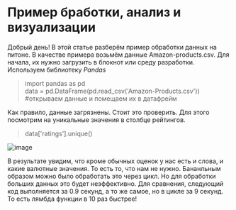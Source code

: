 # Пример бработки, анализ и визуализации

Добрый день! В этой статье разберём пример обработки данных на питоне. В качестве примера возьмём данные Amazon-products.csv.
  Для начала, их нужно загрузить в блокнот или среду разработки.
Используем библиотеку _Pandas_
> import pandas as pd \
data = pd.DataFrame(pd.read_csv('Amazon-Products.csv')) #открываем данные и помещаем их в датафрейм

Как правило, данные загрязнены. Стоит это проверить. Для этого посмотрим на уникальные значения в столбце рейтингов.
>data['ratings'].unique()

![image](https://github.com/Analyst-Vadim/Python/assets/85847435/60458647-47a8-4d7d-8cf9-39563e9976af)



В результате увидим, что кроме обычных оценок у нас есть и слова, и какие валютные значения. То есть то, что нам не нужно.
Бананльным образом можно было обработать это через цикл. Но для обработки больших данных это будет неэффективно. Для сравнения, следующий код выполняется за 0.9 секунд, а то же самое, но в цикле за 9 секунд. То есть лямбда функции в 10 раз быстрее!


